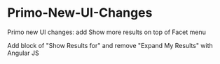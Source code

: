 # Primo-New-UI-Changes
Primo new UI changes: add Show more results on top of Facet menu

Add block of "Show Results for" and remove "Expand My Results" with Angular JS
